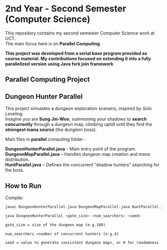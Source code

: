 # 2nd Year - Second Semester (Computer Science)

This repository contains my second semester Computer Science work at UCT.  
The main focus here is on **Parallel Computing**.

**This project was developed from a serial base program provided as course material. My contributions focused on extending it into a fully parallelized version using Java fork join framework**

## Parallel Computing Project

## Dungeon Hunter Parallel
This project simulates a dungeon exploration scenario, inspired by *Solo Leveling*.  
Imagine you are **Sung Jin-Woo**, summoning your shadows to **search concurrently** through a dungeon map, climbing uphill until they find the **strongest mana source** (the dungeon boss).

Main files in **parallel** computing folder :  

**DungeonHunterParallel.java** – Main entry point of the program.  
**DungeonMapParallel.java** – Handles dungeon map creation and mana distribution.  
**HuntParallel.java** – Defines the concurrent “shadow hunters” searching for the boss.  

## How to Run
Compile:
```bash
javac DungeonHunterParallel.java DungeonMapParallel.java HuntParallel.java

java DungeonHunterParallel <gate_size> <num_searchers> <seed>

gate_size = size of the dungeon map (e.g.100)  

num_searchers =number of concurrent hunters (e.g.4)  

seed = value to generate consistent dungeon maps, or 0 for randomness  


